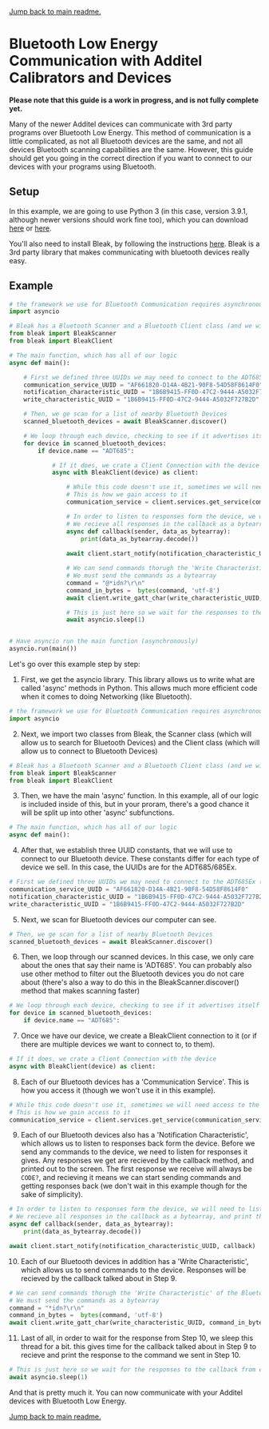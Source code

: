 [Jump back to main readme.](../readme.md)

# Bluetooth Low Energy Communication with Additel Calibrators and Devices

**Please note that this guide is a work in progress, and is not fully complete  yet.**

Many of the newer Additel devices can communicate with 3rd party programs over Bluetooth Low Energy.  This method of communication is a little complicated, as not all Bluetooth devices are the same, and not all devices Bluetooth scanning capabilities are the same.  However, this guide should get you going in the correct direction if you want to connect to our devices with your programs using Bluetooth.

## Setup

In this example, we are going to use Python 3 (in this case, version 3.9.1, although newer versions should work fine too), which you can download [here](https://www.python.org/downloads/) or [here](https://www.microsoft.com/en-us/p/python-39/9p7qfqmjrfp7).

You'll also need to install Bleak, by following the instructions [here](https://bleak.readthedocs.io/en/latest/installation.html).  Bleak is a 3rd party library that makes communicating with bluetooth devices really easy.

## Example

```python
# the framework we use for Bluetooth Communication requires asynchronous functions, so we use asyncio for this
import asyncio

# Bleak has a Bluetooth Scanner and a Bluetooth Client class (and we will need both)
from bleak import BleakScanner
from bleak import BleakClient

# The main function, which has all of our logic
async def main():

    # First we defined three UUIDs we may need to connect to the ADT685Ex (these may differ if you have a different instrument)
    communication_service_UUID = "AF661820-D14A-4B21-90F8-54D58F8614F0"
    notification_characteristic_UUID = "1B6B9415-FF0D-47C2-9444-A5032F727B2D"
    write_characteristic_UUID = "1B6B9415-FF0D-47C2-9444-A5032F727B2D"

    # Then, we ge scan for a list of nearby Bluetooth Devices
    scanned_bluetooth_devices = await BleakScanner.discover()

    # We loop through each device, checking to see if it advertises itself as an ADT685Ex
    for device in scanned_bluetooth_devices:
        if device.name == "ADT685":

            # If it does, we crate a Client Connection with the device
            async with BleakClient(device) as client:

                # While this code doesn't use it, sometimes we will need access to the 'Communication Service' of the Bluetooth device
                # This is how we gain access to it
                communication_service = client.services.get_service(communication_service_UUID)

                # In order to listen to responses form the device, we will need to listen on the 'Notification Characteristic' of the Bluetooth Device
                # We recieve all responses in the callback as a bytearray, and print them out
                async def callback(sender, data_as_bytearray):
                    print(data_as_bytearray.decode())
                
                await client.start_notify(notification_characteristic_UUID, callback)

                # We can send commands thorugh the 'Write Characteristic' of the Bluetooth Device
                # We must send the commands as a bytearray
                command = "@*idn?\r\n"
                command_in_bytes =  bytes(command, 'utf-8')
                await client.write_gatt_char(write_characteristic_UUID, command_in_bytes)

                # This is just here so we wait for the responses to the callback from earlier
                await asyncio.sleep(1)


# Have asyncio run the main function (asynchronously)
asyncio.run(main())
```

Let's go over this example step by step:

1) First, we get the asyncio library.  This library allows us to write what are called 'async' methods in Python.  This allows much more efficient code when it comes to doing Networking (like Bluetooth).

```python
# the framework we use for Bluetooth Communication requires asynchronous functions ,so we use asyncio for htis
import asyncio
```

2) Next, we import two classes from Bleak, the Scanner class (which will allow us to search for Bluetooth Devices) and the Client class (which will allow us to connect to Bluetooth Devices)
```python
# Bleak has a Bluetooth Scanner and a Bluetooth Client class (and we will need both)
from bleak import BleakScanner
from bleak import BleakClient
```

3) Then, we have the main 'async' function.  In this example, all of our logic is included inside of this, but in your proram, there's a good chance it will be split up into other 'async' subfunctions.

```python
# The main function, which has all of our logic
async def main():
```

4) After that, we establish three UUID constants, that we will use to connect to our Bluetooth device.  These constants differ for each type of device we sell.  In this case, the UUIDs are for the ADT685/685Ex.
```python
# First we defined three UUIDs we may need to connect to the ADT685Ex (these may differ if you have a different instrument)
communication_service_UUID = "AF661820-D14A-4B21-90F8-54D58F8614F0"
notification_characteristic_UUID = "1B6B9415-FF0D-47C2-9444-A5032F727B2D"
write_characteristic_UUID = "1B6B9415-FF0D-47C2-9444-A5032F727B2D"
```

5) Next, we scan for Bluetooth devices our computer can see.
```python
# Then, we ge scan for a list of nearby Bluetooth Devices
scanned_bluetooth_devices = await BleakScanner.discover()
```

6) Then, we loop through our scanned devices.  In this case, we only care about the ones that say their name is 'ADT685'.  You can probably also use other method to filter out the Bluetooth devices you do not care about (there's also a way to do this in the BleakScanner.discover() method that makes scanning faster)
```python
# We loop through each device, checking to see if it advertises itself as an ADT685Ex
for device in scanned_bluetooth_devices:
    if device.name == "ADT685":
```

7) Once we have our device, we create a BleakClient connection to it (or if there are multiple devices we want to connect to, to them).
```python
# If it does, we crate a Client Connection with the device
async with BleakClient(device) as client:
```

8) Each of our Bluetooth devices has a 'Communication Service'.  This is how you access it (though we won't use it in this example).
```python
# While this code doesn't use it, sometimes we will need access to the 'Communication Service' of the Bluetooth device
# This is how we gain access to it
communication_service = client.services.get_service(communication_service_UUID)
```

9) Each of our Bluetooth devices also has a 'Notification Characteristic', which allows us to listen to responses back form the device.  Before we send any commands to the device, we need to listen for responses it gives.  Any responses we get are recieved by the callback method, and printed out to the screen.  The first response we receive will always be `CODE?`, and recieving it means we can start sending commands and getting responses back (we don't wait in this example though for the sake of simplicity).
```python
# In order to listen to responses form the device, we will need to listen on the 'Notification Characteristic' of the Bluetooth Device
# We recieve all responses in the callback as a bytearray, and print them out
async def callback(sender, data_as_bytearray):
    print(data_as_bytearray.decode())

await client.start_notify(notification_characteristic_UUID, callback)
```

10)  Each of our Bluetooth devices in addition has a 'Write Characteristic', which allows us to send commands to the device.  Responses will be recieved by the callback talked about in Step 9.
```python
# We can send commands thorugh the 'Write Characteristic' of the Bluetooth Device
# We must send the commands as a bytearray
command = "*idn?\r\n"
command_in_bytes =  bytes(command, 'utf-8')
await client.write_gatt_char(write_characteristic_UUID, command_in_bytes)
```

11)  Last of all, in order to wait for the response from Step 10, we sleep this thread for a bit.  this gives time for the callback talked about in Step 9 to recieve and print the response to the command we sent in Step 10.
```python
# This is just here so we wait for the responses to the callback from earlier
await asyncio.sleep(1)
```

And that is pretty much it.  You can now communicate with your Additel devices with Bluetooth Low Energy.

[Jump back to main readme.](../readme.md)
